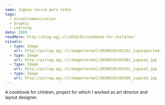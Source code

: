 ```yaml
---
name: Jugosa cocina para niños
tags:
  - VisualCommunication
  - Graphic
  - Learning
date: 2009
readMore: http://blog.agj.cl/2010/01/cookbook-for-children/
visuals:
  - type: Image
    url: http://piclog.agj.cl/image/normal/20100105162252_jugosaportada.jpg
  - type: Image
    url: http://piclog.agj.cl/image/normal/20100105162403_jugosa1.jpg
  - type: Image
    url: http://piclog.agj.cl/image/normal/20100105162432_jugosa2.jpg
  - type: Image
    url: http://piclog.agj.cl/image/normal/20100105162500_jugosa3.jpg
---
```


A cookbook for children, project for which I worked as art director and layout designer.
